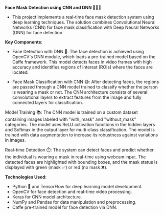 **Face Mask Detection using CNN and DNN 🧑‍⚖️🤖**

- This project implements a real-time face mask detection system using deep learning techniques. The solution combines Convolutional Neural Networks (CNN) for face mask classification with Deep Neural Networks (DNN) for face detection.

**Key Components:**
- Face Detection with DNN 👀: The face detection is achieved using OpenCV's DNN module, which loads a pre-trained model based on the Caffe framework. This model detects faces in video frames with high accuracy and identifies regions of interest (ROIs) where the faces are located.

- Face Mask Classification with CNN 😷: After detecting faces, the regions are passed through a CNN model trained to classify whether the person is wearing a mask or not. The CNN architecture consists of several convolutional layers to extract features from the image and fully connected layers for classification.

Model Training 📚: The CNN model is trained on a custom dataset containing images labeled with "with_mask" and "without_mask" categories. The model uses ReLU activation functions in the hidden layers and Softmax in the output layer for multi-class classification. The model is trained with data augmentation to increase its robustness against variations in images.

Real-time Detection ⏱️: The system can detect faces and predict whether the individual is wearing a mask in real-time using webcam input. The detected faces are highlighted with bounding boxes, and the mask status is displayed with green (mask ✅) or red (no mask ❌).

**Technologies Used:**
- Python 🐍 and TensorFlow for deep learning model development.
- OpenCV for face detection and real-time video processing.
- Keras for CNN model architecture.
- NumPy and Pandas for data manipulation and preprocessing.
- Caffe pre-trained model for face detection via DNN.
